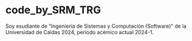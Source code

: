 # code_by_SRM_TRG
 Soy esudiante de "Ingeniería de Sistemas y Computación (Software)" de la Universidad de Caldas 2024, periodo acémico actual 2024-1.
